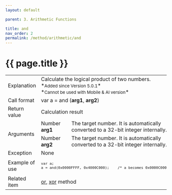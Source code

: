 ```yaml
---
layout: default

parent: 3. Arithmetic Functions

title: and
nav_order: 2
permalink: /method/arithmetic/and
---
```




# {{ page.title }}

<table>
  <tr>
    <td>Explanation</td>
    <td colspan="2">Calculate the logical product of two numbers.<br>*<small>Added since Version 5.0.1</small>*<br>*<small>Cannot be used with Mobile & AI version</small>*</td>
  </tr>
  <tr>
    <td>Call format</td>
    <td colspan="2">var a = and (<b>arg1</b>, <b>arg2</b>)</td>
  </tr>
  <tr>
    <td>Return value</td>
    <td colspan="2">Calculation result</td>
  </tr>  
  <tr>
    <td rowspan="2">Arguments</td>
    <td>Number <b>arg1</b></td>
    <td>The target number. It is automatically converted to a 32-bit integer internally.</td>
  </tr>
  <tr>
    <td>Number <b>arg2</b></td>
    <td>The target number. It is automatically converted to a 32-bit integer internally.</td>
  </tr>
  <tr>
    <td>Exception</td>
    <td colspan="2">None</td>
  </tr>
  <tr>
    <td>Example of use</td>
    <td colspan="2"><code><pre>var a;
a = and(0x0000FFFF, 0x4000C000);    /* a becomes 0x0000C000 */</pre></code></td>
  </tr>
  <tr>
    <td>Related item</td>
    <td colspan="2"><a href="/method/arithmetic/or">or</a>, <a href="/method/arithmetic/xor">xor</a> method</td>
  </tr>
</table>





